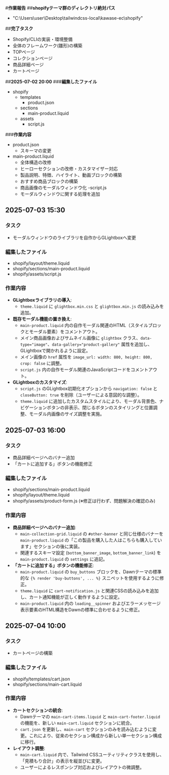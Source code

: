#**作業報告**
##**shopifyテーマ群のディレクトリ絶対パス**
- "C:\Users\user\Desktop\tailwindcss-local\kawase-ec\shopify"

##**完了タスク**
- Shopify/CLIの実装・環境整備
- 全体のフレームワーク(雛形)の構築
- TOPページ
- コレクションページ
- 商品詳細ページ
- カートページ

##**2025-07-02 20:00**
###**編集したファイル**
- shopify
  - templates
    - product.json
  - sections
    - main-product.liquid
  - assets
    - script.js

###**作業内容**
- product.json
  - スキーマの変更
- main-product.liquid
  - 全体構造の改修
  - ヒーローセクションの改修・カスタマイザー対応
  - 製品説明、特徴、ハイライト、動画ブロックの構築
  - おすすめ商品ブロックの構築
  - 商品画像のモーダルウィンドウ化
-script.js
  - モーダルウィンドウに関する処理を追加

## **2025-07-03 15:30**
### **タスク**
- モーダルウィンドウのライブラリを自作からGLightboxへ変更

### **編集したファイル**
- shopify/layout/theme.liquid
- shopify/sections/main-product.liquid
- shopify/assets/script.js

### **作業内容**
- **GLightboxライブラリの導入**:
  - `theme.liquid` に `glightbox.min.css` と `glightbox.min.js` の読み込みを追加。
- **既存モーダル機能の置き換え**:
  - `main-product.liquid` 内の自作モーダル関連のHTML（スタイルブロックとモーダル要素）をコメントアウト。
  - メイン商品画像およびサムネイル画像に `glightbox` クラス、`data-type="image"`、`data-gallery="product-gallery"` 属性を追加し、GLightboxで開かれるように設定。
  - メイン画像の `href` 属性を `image_url: width: 800, height: 800, crop: false` に調整。
  - `script.js` 内の自作モーダル関連のJavaScriptコードをコメントアウト。
- **GLightboxのカスタマイズ**:
  - `script.js` のGLightbox初期化オプションから `navigation: false` と `closeButton: true` を削除（ユーザーによる意図的な調整）。
  - `theme.liquid` に追加したカスタムスタイルにより、モーダル背景色、ナビゲーションボタンの非表示、閉じるボタンのスタイリングと位置調整、モーダル内画像のサイズ調整を実施。

## **2025-07-03 16:00**
### **タスク**
- 商品詳細ページへのバナー追加
- 「カートに追加する」ボタンの機能修正

### **編集したファイル**
- shopify/sections/main-product.liquid
- shopify/layout/theme.liquid
- shopify/assets/product-form.js (※修正は行わず、問題解決の確認のみ)

### **作業内容**
- **商品詳細ページへのバナー追加**:
  - `main-collection-grid.liquid` の `#other-banner` と同じ仕様のバナーを `main-product.liquid` の「この製品を購入した人はこちらも購入しています」セクションの後に実装。
  - 関連するスキーマ設定 (`bottom_banner_image`, `bottom_banner_link`) を `main-product.liquid` の `settings` に追記。
- **「カートに追加する」ボタンの機能修正**:
  - `main-product.liquid` の `buy_buttons` ブロックを、Dawnテーマの標準的な `{% render 'buy-buttons', ... %}` スニペットを使用するように修正。
  - `theme.liquid` に `cart-notification.js` と関連CSSの読み込みを追加し、カート通知機能が正しく動作するように設定。
  - `main-product.liquid` 内の `loading__spinner` およびエラーメッセージ表示要素のHTML構造をDawnの標準に合わせるように修正。

## **2025-07-04 10:00**
### **タスク**
- カートページの構築

### **編集したファイル**
- shopify/templates/cart.json
- shopify/sections/main-cart.liquid

### **作業内容**
- **カートセクションの統合**:
  - Dawnテーマの `main-cart-items.liquid` と `main-cart-footer.liquid` の機能を、新しい `main-cart.liquid` セクションに統合。
  - `cart.json` を更新し、`main-cart` セクションのみを読み込むように変更。これにより、従来のセクション構成から新しい単一セクション構成に移行。
- **レイアウト調整**:
  - `main-cart.liquid` 内で、Tailwind CSSユーティリティクラスを使用し、「見積もり合計」の表示を縦並びに変更。
  - ユーザーによるレスポンシブ対応およびレイアウトの微調整。
